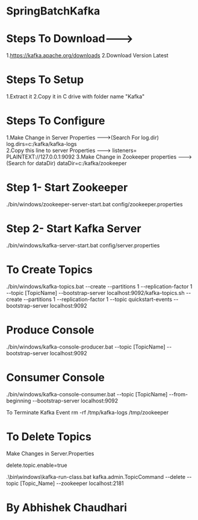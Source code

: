 # SpringBatchKafka

# Steps To Download--->
1.https://kafka.apache.org/downloads
2.Download Version Latest

# Steps To Setup
1.Extract it
2.Copy it in C drive with folder name "Kafka"


# Steps To Configure 
1.Make Change in Server Properties    --->(Search For log.dir) log.dirs=c:/kafka/kafka-logs\
2.Copy this line to server Properties --->  listeners= PLAINTEXT://127.0.0.1:9092
3.Make Change in Zookeeper properties --->  (Search for dataDir) dataDir=c:/kafka/zookeeper


# Step 1- Start Zookeeper
./bin/windows/zookeeper-server-start.bat config/zookeeper.properties

# Step 2- Start Kafka Server
./bin/windows/kafka-server-start.bat config/server.properties


# To Create Topics
./bin/windows/kafka-topics.bat --create --partitions 1 --replication-factor 1 --topic [TopicName] --bootstrap-server localhost:9092/kafka-topics.sh --create --partitions 1 --replication-factor 1 --topic quickstart-events --bootstrap-server localhost:9092


# Produce Console
./bin/windows/kafka-console-producer.bat --topic [TopicName] --bootstrap-server localhost:9092

# Consumer Console
./bin/windows/kafka-console-consumer.bat --topic [TopicName] --from-beginning --bootstrap-server localhost:9092

To Terminate Kafka Event
rm -rf /tmp/kafka-logs /tmp/zookeeper

# To Delete Topics

Make Changes in Server.Properties

delete.topic.enable=true

.\bin\windows\kafka-run-class.bat kafka.admin.TopicCommand --delete --topic [Topic_Name] --zookeeper localhost:2181


# By Abhishek Chaudhari
			  	   
